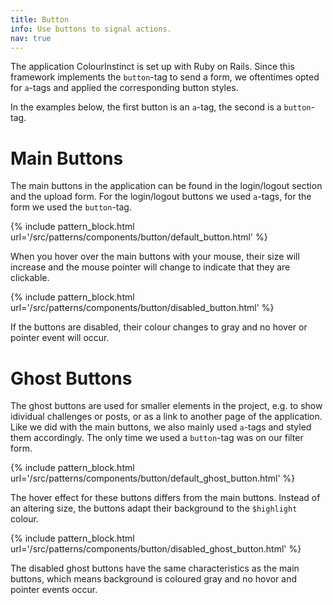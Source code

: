 ```yaml
---
title: Button
info: Use buttons to signal actions.
nav: true
---
```

The application ColourInstinct is set up with Ruby on Rails. Since this framework implements the `button`-tag to send a form, we oftentimes opted for `a`-tags and applied the corresponding button styles.

In the examples below, the first button is an `a`-tag, the second is a `button`-tag.

# Main Buttons

The main buttons in the application can be found in the login/logout section and the upload form. For the login/logout buttons we used `a`-tags, for the form we used the `button`-tag.

{% include pattern_block.html url='/src/patterns/components/button/default_button.html' %}

When you hover over the main buttons with your mouse, their size will increase and the mouse pointer will change to indicate that they are clickable.

{% include pattern_block.html url='/src/patterns/components/button/disabled_button.html' %}

If the buttons are disabled, their colour changes to gray and no hover or pointer event will occur.


# Ghost Buttons

The ghost buttons are used for smaller elements in the project, e.g. to show idividual challenges or posts, or as a link to another page of the application. Like we did with the main buttons, we also mainly used `a`-tags and styled them accordingly. The only time we used a `button`-tag was on our filter form.

{% include pattern_block.html url='/src/patterns/components/button/default_ghost_button.html' %}

The hover effect for these buttons differs from the main buttons. Instead of an altering size, the buttons adapt their background to the `$highlight` colour.

{% include pattern_block.html url='/src/patterns/components/button/disabled_ghost_button.html' %}

The disabled ghost buttons have the same characteristics as the main buttons, which means background is coloured gray and no hovor and pointer events occur.

